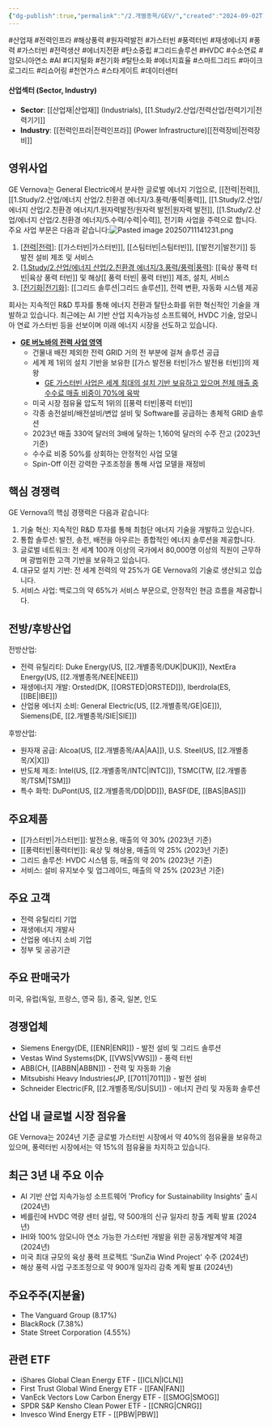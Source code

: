 ```yaml
---
{"dg-publish":true,"permalink":"/2.개별종목/GEV/","created":"2024-09-02T12:14:28.837+09:00","updated":"2025-07-11T14:12:33.663+09:00"}
---
```


#산업재 #전력인프라 #해상풍력 #원자력발전 #가스터빈 #풍력터빈
#재생에너지 #풍력 #가스터빈 #전력생산 #에너지전환 #탄소중립 #그리드솔루션 #HVDC #수소연료 #암모니아연소 #AI #디지털화 #전기화 #탈탄소화 #에너지효율 #스마트그리드 #마이크로그리드 #리쇼어링  #천연가스 #스타게이트 #데이터센터 



#### 산업섹터 (Sector, Industry)

- **Sector**: [[산업재\|산업재]] (Industrials), [[1.Study/2.산업/전력산업/전력기기\|전력기기]]
- **Industry**: [[전력인프라\|전력인프라]] (Power Infrastructure)[[전력장비\|전력장비]]

## 영위사업

GE Vernova는 General Electric에서 분사한 글로벌 에너지 기업으로, [[전력\|전력]], [[1.Study/2.산업/에너지 산업/2.친환경 에너지/3.풍력/풍력\|풍력]], [[1.Study/2.산업/에너지 산업/2.친환경 에너지/1.원자력발전/원자력 발전\|원자력 발전]], [[1.Study/2.산업/에너지 산업/2.친환경 에너지/5.수력/수력\|수력]], 전기화 사업을 주력으로 합니다. 주요 사업 부문은 다음과 같습니다:![Pasted image 20250711141231.png](/img/user/attachments/Pasted%20image%2020250711141231.png)


1. [[전력\|전력]](Power): [[가스터빈\|가스터빈]], [[스팀터빈\|스팀터빈]], [[발전기\|발전기]] 등 발전 설비 제조 및 서비스
2. [[1.Study/2.산업/에너지 산업/2.친환경 에너지/3.풍력/풍력\|풍력]](Wind): [[육상 풍력 터빈\|육상 풍력 터빈]] 및 해상[[ 풍력 터빈\| 풍력 터빈]] 제조, 설치, 서비스
3. [[전기화\|전기화]](Electrification): [[그리드 솔루션\|그리드 솔루션]], 전력 변환, 자동화 시스템 제공

회사는 지속적인 R&D 투자를 통해 에너지 전환과 탈탄소화를 위한 혁신적인 기술을 개발하고 있습니다. 최근에는 AI 기반 산업 지속가능성 소프트웨어, HVDC 기술, 암모니아 연료 가스터빈 등을 선보이며 미래 에너지 시장을 선도하고 있습니다.

- **[GE 버노바의 전력 사업 영역](7.1_전력에%20묻는%20네%20개의%20질문들.pdf#page=22&selection=174,0,182,2&color=yellow)**
	- 건물내 배전 제외한 전력 GRID 거의 전 부분에 걸쳐 솔루션 공급
	- 세계 제 1위의 설치 기반을 보유한 [[가스 발전용 터빈\|가스 발전용 터빈]]의 제왕 
		- [GE 가스터빈 사업은 세계 최대의 설치 기반 보유하고 있으며 전체 매출 중 수수료 매출 비중이 70%에 육박](7.1_전력에%20묻는%20네%20개의%20질문들.pdf#page=24&selection=55,0,88,2&color=yellow)
	- 미국 시장 점유율 압도적 1위의 [[풍력 터빈\|풍력 터빈]] 
	- 각종 송전설비/배전설비/변압 설비 및 Software를 공급하는 총체적 GRID 솔루션 
	- 2023년 매출 330억 달러의 3배에 달하는 1,160억 달러의 수주 잔고 (2023년 기준) 
	- 수수료 비중 50%를 상회하는 안정적인 사업 모델 
	- Spin-Off 이전 강력한 구조조정을 통해 사업 모델을 재정비

## 핵심 경쟁력

GE Vernova의 핵심 경쟁력은 다음과 같습니다:

1. 기술 혁신: 지속적인 R&D 투자를 통해 최첨단 에너지 기술을 개발하고 있습니다.
2. 통합 솔루션: 발전, 송전, 배전을 아우르는 종합적인 에너지 솔루션을 제공합니다.
3. 글로벌 네트워크: 전 세계 100개 이상의 국가에서 80,000명 이상의 직원이 근무하며 광범위한 고객 기반을 보유하고 있습니다.
4. 대규모 설치 기반: 전 세계 전력의 약 25%가 GE Vernova의 기술로 생산되고 있습니다.
5. 서비스 사업: 백로그의 약 65%가 서비스 부문으로, 안정적인 현금 흐름을 제공합니다.

## 전방/후방산업

전방산업:

- 전력 유틸리티: Duke Energy(US, [[2.개별종목/DUK\|DUK]]), NextEra Energy(US, [[2.개별종목/NEE\|NEE]])
- 재생에너지 개발: Orsted(DK, [[ORSTED\|ORSTED]]), Iberdrola(ES, [[IBE\|IBE]])
- 산업용 에너지 소비: General Electric(US, [[2.개별종목/GE\|GE]]), Siemens(DE, [[2.개별종목/SIE\|SIE]])

후방산업:

- 원자재 공급: Alcoa(US, [[2.개별종목/AA\|AA]]), U.S. Steel(US, [[2.개별종목/X\|X]])
- 반도체 제조: Intel(US, [[2.개별종목/INTC\|INTC]]), TSMC(TW, [[2.개별종목/TSM\|TSM]])
- 특수 화학: DuPont(US, [[2.개별종목/DD\|DD]]), BASF(DE, [[BAS\|BAS]])

## 주요제품

- [[가스터빈\|가스터빈]]: 발전소용, 매출의 약 30% (2023년 기준)
- [[풍력터빈\|풍력터빈]]: 육상 및 해상용, 매출의 약 25% (2023년 기준)
- 그리드 솔루션: HVDC 시스템 등, 매출의 약 20% (2023년 기준)
- 서비스: 설비 유지보수 및 업그레이드, 매출의 약 25% (2023년 기준)

## 주요 고객

- 전력 유틸리티 기업
- 재생에너지 개발사
- 산업용 에너지 소비 기업
- 정부 및 공공기관

## 주요 판매국가

미국, 유럽(독일, 프랑스, 영국 등), 중국, 일본, 인도

## 경쟁업체

- Siemens Energy(DE, [[ENR\|ENR]]) - 발전 설비 및 그리드 솔루션
- Vestas Wind Systems(DK, [[VWS\|VWS]]) - 풍력 터빈
- ABB(CH, [[ABBN\|ABBN]]) - 전력 및 자동화 기술
- Mitsubishi Heavy Industries(JP, [[7011\|7011]]) - 발전 설비
- Schneider Electric(FR, [[2.개별종목/SU\|SU]]) - 에너지 관리 및 자동화 솔루션

## 산업 내 글로벌 시장 점유율

GE Vernova는 2024년 기준 글로벌 가스터빈 시장에서 약 40%의 점유율을 보유하고 있으며, 풍력터빈 시장에서는 약 15%의 점유율을 차지하고 있습니다.

## 최근 3년 내 주요 이슈

- AI 기반 산업 지속가능성 소프트웨어 'Proficy for Sustainability Insights' 출시 (2024년)
- 베를린에 HVDC 역량 센터 설립, 약 500개의 신규 일자리 창출 계획 발표 (2024년)
- IHI와 100% 암모니아 연소 가능한 가스터빈 개발을 위한 공동개발계약 체결 (2024년)
- 미국 최대 규모의 육상 풍력 프로젝트 'SunZia Wind Project' 수주 (2024년)
- 해상 풍력 사업 구조조정으로 약 900개 일자리 감축 계획 발표 (2024년)

## 주요주주(지분율)

- The Vanguard Group (8.17%)
- BlackRock (7.38%)
- State Street Corporation (4.55%)

## 관련 ETF

- iShares Global Clean Energy ETF - [[ICLN\|ICLN]]
- First Trust Global Wind Energy ETF - [[FAN\|FAN]]
- VanEck Vectors Low Carbon Energy ETF - [[SMOG\|SMOG]]
- SPDR S&P Kensho Clean Power ETF - [[CNRG\|CNRG]]
- Invesco Wind Energy ETF - [[PBW\|PBW]]
